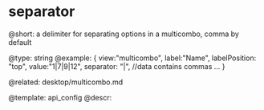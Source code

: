 separator
=============


@short:
	a delimiter for separating options in a multicombo, comma by default

@type: string
@example:
{
	view:"multicombo", 
    label:"Name", 
    labelPosition: "top",
	value:"1|7|9|12",
	separator: "|", //data contains commas
	...
}

@related:
desktop/multicombo.md

@template:	api_config
@descr:



